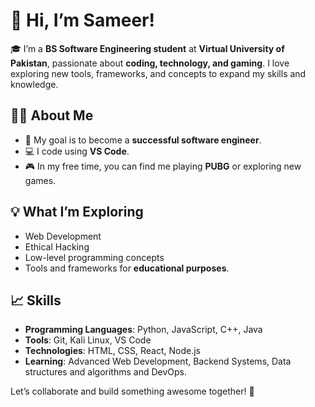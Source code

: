 # 👋 Hi, I’m Sameer!

🎓 I’m a **BS Software Engineering student** at **Virtual University of Pakistan**, passionate about **coding, technology, and gaming**. I love exploring new tools, frameworks, and concepts to expand my skills and knowledge.  

## 👨‍💻 About Me
- 🌟 My goal is to become a **successful software engineer**.
- 💻 I code using **VS Code**.  
- 🎮 In my free time, you can find me playing **PUBG** or exploring new games.  


## 💡 What I’m Exploring
- Web Development  
- Ethical Hacking  
- Low-level programming concepts  
- Tools and frameworks for **educational purposes**.  

## 📈 Skills
- **Programming Languages**: Python, JavaScript, C++, Java
- **Tools**: Git, Kali Linux, VS Code  
- **Technologies**: HTML, CSS, React, Node.js  
- **Learning**: Advanced Web Development, Backend Systems, Data structures and algorithms and DevOps.


Let’s collaborate and build something awesome together! 🚀  
